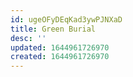 ```yaml
---
id: ugeOFyDEqKad3ywPJNXaD
title: Green Burial
desc: ''
updated: 1644961726970
created: 1644961726970
---
```


